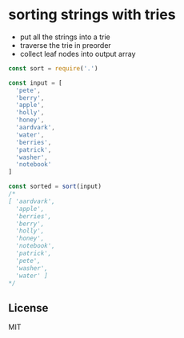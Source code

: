 # sorting strings with tries

- put all the strings into a trie
- traverse the trie in preorder
- collect leaf nodes into output array

```javascript
const sort = require('.')

const input = [
  'pete',
  'berry',
  'apple',
  'holly',
  'honey',
  'aardvark',
  'water',
  'berries',
  'patrick',
  'washer',
  'notebook'
]

const sorted = sort(input)
/*
[ 'aardvark',
  'apple',
  'berries',
  'berry',
  'holly',
  'honey',
  'notebook',
  'patrick',
  'pete',
  'washer',
  'water' ]
*/
```

## License
MIT
